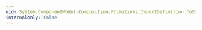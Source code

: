 ```yaml
---
uid: System.ComponentModel.Composition.Primitives.ImportDefinition.ToString
internalonly: False
---
```

